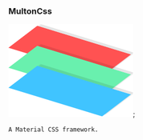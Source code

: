 ### MultonCss

![alt text](https://raw.githubusercontent.com/mjarpitanand/MultonCss/master/image/Maltoncss_logo.png);

```
A Material CSS framework.
```
